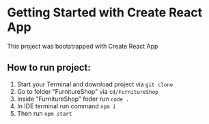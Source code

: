 # Getting Started with Create React App

This project was bootstrapped with Create React App

## How to run project:
1. Start your Terminal and download project via `git clone`
2. Go to folder "FurnitureShop" via `cd/FurnitureShop`
3. Inside "FurnitureShop" foder run `code .`
4. In IDE terminal run command `npm i` 
5. Then run `npm start`


